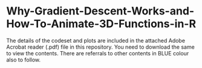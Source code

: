 # Why-Gradient-Descent-Works-and-How-To-Animate-3D-Functions-in-R
The details of the codeset and plots are included in the attached Adobe Acrobat reader (.pdf) file in this repository. 
You need to download the same to view the contents. There are referrals to other contents in BLUE colour also to follow.
